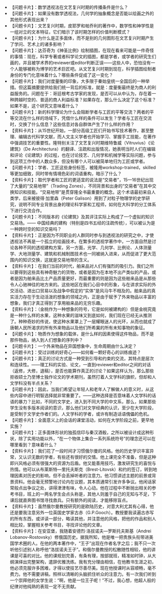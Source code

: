 - 【问题卡片】：数学透视法在文艺复兴时期的传播条件是什么？
- 【问题卡片】：如果没有数学透视法，几何学的抽象概念是否能以绘画之外的其他形式表现出来？
- 【问题卡片】：文艺复兴时期，皮耶罗和帕乔利的著作中，数学性和神学性是一组对立的文本特征，它们暗示了该时期怎样的价值判断模式？
- 【问题卡片】：为什么是正多面体，而不是别的几何图形在文艺复兴时期产生了学问、艺术上的诸多影响？
- 【问题卡片】：达芬奇为《神圣比例》绘制插图，在现在看来可能是一件奇怪的事情：现在，科学专著或者科学论文的插图，都是学者，或学者的研究生们画的，并且被学术界的reviewer或editor判断正误——这些人中，恐怕没有一个人能够被称为博学的艺术巨匠吧。从文艺复兴时期到现在，科学插图绘制者身份的专门化意味着什么？哪些条件促成了这一变化？
- 【问题卡片】：我们对度量衡的印象，大多限于秦始皇统一全国后的一种举措。但这篇摘要提供给我们统一背后的标准，就是：度量衡最终是为商人的利益服务的。问题在于：哥廷根考古学家的发现，是否可以从中认为，存在着一种跨越时空的、普适的商人利益标准？如果存在，那么什么决定了这个标准？如果不是，这个研究又意味着什么？
- 【问题卡片】：新的科学理论为什么会阻断学者与工匠的平等交流？两者的平等交流在什么样的场域下，凭借什么样的条件可以发生？学者与工匠在交流时，交换了什么信息？这些信息对各自群体产生了什么样的作用？
- 【资料卡片】：从15世纪开始，一部分高级工匠们开始书写技术著作，甚至整理、编辑古代科学文献，而人文主义学者也开始学习、掌握手工技能，在著作中强调技艺的重要性。隆特别关注了文艺复兴时期维特鲁威（Vitruvius）《论建筑》（De Architectura）的翻译、注疏和出版情况，她表明当时人们在编辑和评论《论建筑》的过程，也在讨论技艺、几何学和机械学等实际问题，参与到这项工作中的人数众多，但没有哪个人可以被简单地归为工匠或学者。
- 【问题卡片】：学者、工匠这些身份标签，被隆用workshop-trained，skilled等更加细致，同时带有情境色彩的词语重构，暗示了什么？
- 【资料卡片】：取代学者和工匠的更适宜的说法是“交易者”，15—16世纪出现了大量的“交易地带”（Trading Zones），不同背景和出身的“交易者”在其中交换知识和技能。“交易地带”是贯穿隆全书最重要的概念。这个术语最初来自人类学，后来被彼得·加里森（Peter Galison）用到了对粒子物理学的史学研究，说明不同专业背景出身的理论科学家和工程师，如何在大科学的分工体系下进行交流合作。
- 【问题卡片】：不同版本的《论建筑》及其评注实际上构成了一个虚拟的知识交易场。—— 中国经典的建构（特别是四书五经的注疏传统），可以被认为是一种跨时空的知识交易吗？
- 【资料卡片】：正是因为不同职业的人群同时参与到透视法的研究之中，才使透视法不再是一个孤立的绘画技术。在繁多的透视学著作中，一方面自然是讨论各种不同的透视建构方案，另一方面，光学、几何学、比例论、人体测量学、大地测量学、建筑和机械制图技术也一同被纳入进来，从而促进了更大范围内的知识交换，这就是交易地带的含义。
- 【资料卡片】：在我们当前的时代，舶来品对人们有强烈的吸引力。我们之所以要得到这些具有神奇魅力的货物，或者是因为在本地不出产类似的产品，或者是因为舶来品比土产品质量更好，而最重要的则是因为这些舶来品是从那些令人心驰神往的地方来的。这些地区在我们心目中的形象，与在讲求实际的外交活动、进出口贸易以及战争中假定的“实体”是风马牛不相及的。舶来品的真实活力存在于生动活泼的想象的领域之内，正是由于赋予了外来物品以丰富的想象，我们才真正得到了享用舶来品的无穷乐趣。
- 【资料卡片】：（金桃作为一种想象的符号，它是如何被建构的）但是金桃究竟是一种什么样的水果，这种水果的滋味又到底如何，我们现在已经无从推测了。种种奇妙的传说，使这种水果罩上了一层耀眼迷人的光环，从而也就成了唐朝人民所渴求的所有外来物品以及他们所希冀的所有未知事物的象征。
- 【问题卡片】：物质作为想象的载体，是什么样的因素使得这件物品，而不是那件物品，纳入到人们想象的序列中？
- 【问题卡片】：一个外来物品在异国想象中，生命周期由什么决定？
- 【问题卡片】：受过训练的好奇心——如何看一颗好奇心的训练痕迹？
- 【问题卡片】：真正的讨论方式是一种受到引导和约束的交流，其特点是层次和连续性。——理工科的实验、论文，一直到reviewer和editor之间的对话（返修，大修，退稿），是否也能算作真正的讨论？如果这样认为，那么那些拒收硕士乃至博士独作论文的学术期刊，虽然打着人文学科的旗帜，但却和人文学科没有半点关系？
- 【问题卡片】：因此，当我们希望让年轻人和老年人了解做人的意义时，从这些内容中进行明智选择就非常重要了。——这种选择是否意味着人文学科的话语的暴力？比如，不同的文学史，进入到不同大学的中文系，那么，如果那些学生没有多版本阅读的意识，那么他们对文学经典的认识，至少在大学阶段，是受制于文学史作者们的。人文学科的学者，或许有制造话语傀儡的危机。
- 【问题卡片】：全面意义上的会话的课堂活动，如何在大学阶段之前，更早地实施？
- 【问题卡片】：正多面体形状的独孤信印与秦汉酒骰，之所以被设计成这种形状，除了实用功能以外，“在一个物体上集合一系列系统符号”的理念还可以在哪里看到？意味着什么？
- 【资料卡片】：我们花了一段时间才习惯俄尔曼的风格。他的历史学识丰富异常，又认识无数的学者，有些还有很好的交情。他上课完全不准备，但是这种即兴风格必须有很强大的资源为后盾。他又能善用技巧，激发研究生的喜悦与热情。他可以从布莱斯特—里托夫斯克（Brest-Litovsk）和约的签订，转到地理因素对历史的影响，但不会丢掉听者的注意力。他习惯讲述主题的前景或背景资料。他会毫无预警地讨论内在议题，其本质通常引发许多争议。他闲话家常般点出争议之处，讲得津津有味，令人心动。他在过程中不断抛出相关的参考书目，班上的一两名学生会点头称是，其他人则羞于自己的无知与不足，下课后就直奔图书馆寻找救兵。只有额外的阅读，才能移除盲点。
- 【资料卡片】：虽然俄尔曼教授研究的是欧陆历史，对意大利尤其有心得，他还是要我注意另外一位英国史学家古赤（G.P.Gooch）。教授要我读遍古赤写的所有东西，或详读一部分，略读其他，并注意他的风格，把他的作品和别人相比较，掌握相关参考书目，寻找评论他的文章。
- 【资料卡片】：在安亚堡，我随着安德烈·洛拔诺夫—罗斯托夫斯基（Andrei Lobanov-Rostovsky）修俄国历史。据我所知，他是唯一把贵族头衔带进美国学术圈的人。在他的两本著作中，“王子”出现在作者名字之后；我不只一次听他引述别人称呼他“洛拔诺夫王子”。和俄尔曼教授的松散随性相较，他的讲课是可喜的对比。他的课规划完善，有条有理，按部就班，精准如时钟，从大纲演绎出完整架构，遣辞优雅洗练。我有充分理由相信，在他教书生涯之初，他必须克服许多困难，才得以使技艺尽善尽美。现在他授课时从容顺畅，毫不费力。他不需要讲稿，照样以清晰的头脑抓住听众的注意力。有一次我们听到一个崇拜他的女学生说：“啊，他是一位王子呢！”不过，我心想，他超人般的纪律对他纯熟的表现一定不无贡献。
